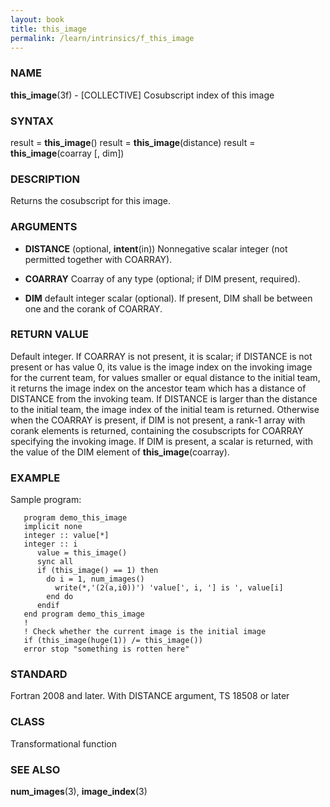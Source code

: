 ```yaml
---
layout: book
title: this_image
permalink: /learn/intrinsics/f_this_image
---
```

### NAME

**this\_image**(3f) - \[COLLECTIVE\] Cosubscript index
of this image

### SYNTAX

result = **this\_image**() result = **this\_image**(distance) result =
**this\_image**(coarray \[, dim\])

### DESCRIPTION

Returns the cosubscript for this image.

### ARGUMENTS

  - **DISTANCE**
    (optional, **intent**(in)) Nonnegative scalar integer (not permitted
    together with COARRAY).

  - **COARRAY**
    Coarray of any type (optional; if DIM present, required).

  - **DIM**
    default integer scalar (optional). If present, DIM shall be between
    one and the corank of COARRAY.

### RETURN VALUE

Default integer. If COARRAY is not present, it is scalar; if DISTANCE is
not present or has value 0, its value is the image index on the invoking
image for the current team, for values smaller or equal distance to the
initial team, it returns the image index on the ancestor team which has
a distance of DISTANCE from the invoking team. If DISTANCE is larger
than the distance to the initial team, the image index of the initial
team is returned. Otherwise when the COARRAY is present, if DIM is not
present, a rank-1 array with corank elements is returned, containing the
cosubscripts for COARRAY specifying the invoking image. If DIM is
present, a scalar is returned, with the value of the DIM element of
**this\_image**(coarray).

### EXAMPLE

Sample program:

```
   program demo_this_image
   implicit none
   integer :: value[*]
   integer :: i
      value = this_image()
      sync all
      if (this_image() == 1) then
        do i = 1, num_images()
          write(*,'(2(a,i0))') 'value[', i, '] is ', value[i]
        end do
      endif
   end program demo_this_image
   !
   ! Check whether the current image is the initial image
   if (this_image(huge(1)) /= this_image())
   error stop "something is rotten here"
```

### STANDARD

Fortran 2008 and later. With DISTANCE argument, TS 18508
or later

### CLASS

Transformational function

### SEE ALSO

**num\_images**(3), **image\_index**(3)
